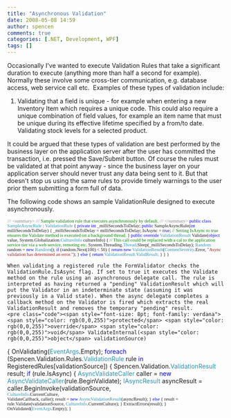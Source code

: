 ```yaml
---
title: "Asynchronous Validation"
date: 2008-05-08 14:59
author: spencen
comments: true
categories: [.NET, Development, WPF]
tags: []
---
```



Occasionally I've wanted to execute Validation Rules that take a significant duration to execute (anything more than half a second for example). Normally these involve some cross-tier communication, e.g. database access, web service call etc.&nbsp; Examples of these types of validation include:
 

1.  Validating that a field is unique - for example when entering a new Inventory Item which requires a unique code. This could also require a unique combination of field values, for example an item name that must be unique during its effective lifetime specified by a from/to date.  Validating stock levels for a selected product. 

It could be argued that these types of validation are best performed by the business layer on the application server after the user has committed the transaction, i.e. pressed the Save/Submit button. Of course the rules must be validated at that point anyway - since the business layer on your application server should never trust any data being sent to it. But that doesn't stop us using the same rules to provide timely warnings to the user prior them submitting a form full of data. 
 

The following code shows an sample ValidationRule designed to execute asynchronously.


<span style="font-size: 8pt; font-family: verdana"><span style="color: rgb(128,128,128)">///</span><span style="color: rgb(0,128,0)"> </span><span style="color: rgb(128,128,128)">&lt;summary&gt;
///</span><span style="color: rgb(0,128,0)"> Sample validation rule that executes asynchronously by default.
</span><span style="color: rgb(128,128,128)">///</span><span style="color: rgb(0,128,0)"> </span><span style="color: rgb(128,128,128)">&lt;/summary&gt;
</span><span style="color: rgb(0,0,255)">public</span> <span style="color: rgb(0,0,255)">class</span> <span style="color: rgb(43,145,175)">SampleAsyncRule</span> : <span style="color: rgb(43,145,175)">ValidationRule
</span>{
<span style="color: rgb(0,0,255)">private</span> <span style="color: rgb(0,0,255)">int</span> _milliSecondsToDelay;
<span style="color: rgb(0,0,255)">public</span> SampleAsyncRule(<span style="color: rgb(0,0,255)">int</span> milliSecondsToDelay)
{
_milliSecondsToDelay = milliSecondsToDelay;
IsAsync = <span style="color: rgb(0,0,255)">true</span>; <span style="color: rgb(0,128,0)">// Setting IsAsync to true ensures the Validate method is executed on a background thread.
</span>    }
<span style="color: rgb(0,0,255)">public</span> <span style="color: rgb(0,0,255)">override</span> <span style="color: rgb(43,145,175)">ValidationResult</span> Validate(<span style="color: rgb(0,0,255)">object</span> value, System.Globalization.<span style="color: rgb(43,145,175)">CultureInfo</span> cultureInfo)
{
<span style="color: rgb(0,128,0)">// This call could be replaced with a cal to the application service tier via a web service, remoting etc.
</span>        System.Threading.<span style="color: rgb(43,145,175)">Thread</span>.Sleep(_milliSecondsToDelay);
<span style="color: rgb(43,145,175)">Random</span> random = <span style="color: rgb(0,0,255)">new</span> <span style="color: rgb(43,145,175)">Random</span>();
<span style="color: rgb(0,0,255)">if</span> (random.Next(100) &lt; 50)
{
<span style="color: rgb(0,0,255)">return</span> <span style="color: rgb(0,0,255)">new</span> <span style="color: rgb(43,145,175)">ValidationResult</span>(<span style="color: rgb(43,145,175)">ContentSeverity</span>.Error, <span style="color: rgb(163,21,21)">"Async validation has determined an error."</span>);
}
<span style="color: rgb(0,0,255)">else
</span>        {
<span style="color: rgb(0,0,255)">return</span> <span style="color: rgb(43,145,175)">ValidationResult.ValidResult;</span>
}
}
}</span></pre><a href="http://11011.net/software/vspaste"></a>

    
    When validating a registered rule the FormValidator checks the ValidationRule.IsAsync flag. If set to true it executes the Validate method on the rule using an asynchronous delegate call. The rule is interpreted as having returned a "pending" ValidationResult which will put the Validator in an indeterminate state (assuming it was previously in a Valid state). When the async delegate completes a callback method on the Validator is fired which extracts the real ValidationResult and removes the temporary "pending" result.
    <pre class="code"><span style="font-size: 8pt; font-family: verdana"><span style="color: rgb(0,0,255)">protected</span> <span style="color: rgb(0,0,255)">override</span> <span style="color: rgb(0,0,255)">void</span> ValidateInternal(<span style="color: rgb(0,0,255)">object</span> validationSource)
{
OnValidating(<span style="color: rgb(43,145,175)">EventArgs</span>.Empty);
<span style="color: rgb(0,0,255)">foreach</span> (Spencen.Validation.Rules.<span style="color: rgb(43,145,175)">ValidationRule</span> rule <span style="color: rgb(0,0,255)">in</span> RegisteredRules[validationSource])
{
Spencen.Validation.<span style="color: rgb(43,145,175)">ValidationResult</span> result;
<span style="color: rgb(0,0,255)">if</span> (rule.IsAsync)
{
<span style="color: rgb(43,145,175)">AsyncValidateCaller</span> caller = <span style="color: rgb(0,0,255)">new</span> <span style="color: rgb(43,145,175)">AsyncValidateCaller</span>(rule.BeginValidate);
<span style="color: rgb(43,145,175)">IAsyncResult</span> asyncResult = caller.BeginInvoke(validationSource, <br>                                                                                 </span><span style="font-size: 8pt; font-family: verdana"><span style="color: rgb(43,145,175)">CultureInfo</span>.CurrentCulture, <br>                                                                                 ValidateCallback, caller);
result = <span style="color: rgb(0,0,255)">new</span> <span style="color: rgb(43,145,175)">AsyncValidationResult</span>(asyncResult);
}
<span style="color: rgb(0,0,255)">else
</span>        {
result = rule.Validate(validationSource, <span style="color: rgb(43,145,175)">CultureInfo</span>.CurrentCulture);
}
ExtractErrors(result);
}
OnValidated(<span style="color: rgb(43,145,175)">EventArgs</span>.Empty);
}</span>



